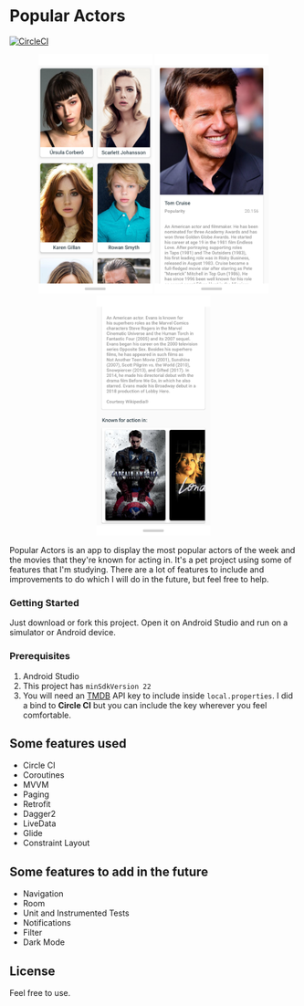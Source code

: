 # Popular Actors 

[![CircleCI](https://circleci.com/gh/antoniosj/actors-db-android.svg?style=svg)](https://circleci.com/gh/antoniosj/actors-db-android)


<p align="center">
<img src="https://github.com/antoniosj/blog-examples/blob/master/actorsdb/actorsdb1.png?raw=true" width="200" /></center>
<img src="https://github.com/antoniosj/blog-examples/blob/master/actorsdb/actorsdb2.png?raw=true" width="200" /></center>
<img src="https://github.com/antoniosj/blog-examples/blob/master/actorsdb/actorsdb3.png?raw=true" width="200" /></center>
</p>

Popular Actors is an app to display the most popular actors of the week and the movies that they're known for acting in. It's a pet project using some of features that I'm studying. There are a lot of features to include and improvements to do which I will do in the future, but feel free to help. 

### Getting Started

Just download or fork this project. Open it on Android Studio and run on a simulator or Android device.

### Prerequisites

1. Android Studio
2. This project has `minSdkVersion 22`
3. You will need an [TMDB](https://developers.themoviedb.org/) API key to include inside `local.properties`. I did a bind to **Circle CI** but you can include the key wherever you feel comfortable.

## Some features used

* Circle CI
* Coroutines
* MVVM
* Paging
* Retrofit
* Dagger2
* LiveData
* Glide
* Constraint Layout

## Some features to add in the future

* Navigation
* Room
* Unit and Instrumented Tests
* Notifications
* Filter
* Dark Mode

## License

Feel free to use. 